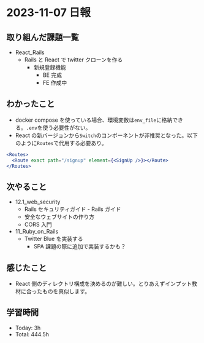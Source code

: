 # 2023-11-07 日報

## 取り組んだ課題一覧

- React_Rails
  - Rails と React で twitter クローンを作る
    - 新規登録機能
      - BE 完成
      - FE 作成中

## わかったこと

- docker compose を使っている場合、環境変数は`env_file`に格納できる。`.env`を使う必要性がない。
- React の新バージョンから`Switch`のコンポーネントが非推奨となった。以下のように`Routes`で代用する必要あり。

```jsx
<Routes>
  <Route exact path="/signup" element={<SignUp />}></Route>
</Routes>
```

## 次やること

- 12.1_web_security
  - Rails セキュリティガイド - Rails ガイド
  - 安全なウェブサイトの作り方
  - CORS 入門
- 11_Ruby_on_Rails
  - Twitter Blue を実装する
    - SPA 課題の際に追加で実装するかも？

## 感じたこと

- React 側のディレクトリ構成を決めるのが難しい。とりあえずインプット教材に合ったものを真似します。

## 学習時間

- Today: 3h
- Total: 444.5h
